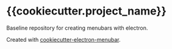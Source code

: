 # {{cookiecutter.project_name}}

Baseline repository for creating menubars with electron. 

Created with [cookiecutter-electron-menubar](https://github.com/JeffreyWardman/cookiecutter-electron-menubar).
